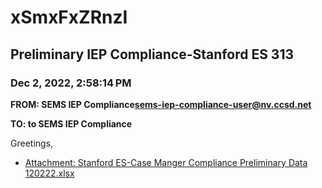 # xSmxFxZRnzI
## Preliminary IEP Compliance-Stanford ES 313
### Dec 2, 2022, 2:58:14 PM
**FROM: SEMS IEP Compliance<sems-iep-compliance-user@nv.ccsd.net>**

**TO: to SEMS IEP Compliance**


Greetings, 





* [Attachment: Stanford ES-Case Manger Compliance Preliminary Data 120222.xlsx](xSmxFxZRnzI-attachment-1.xlsx)
